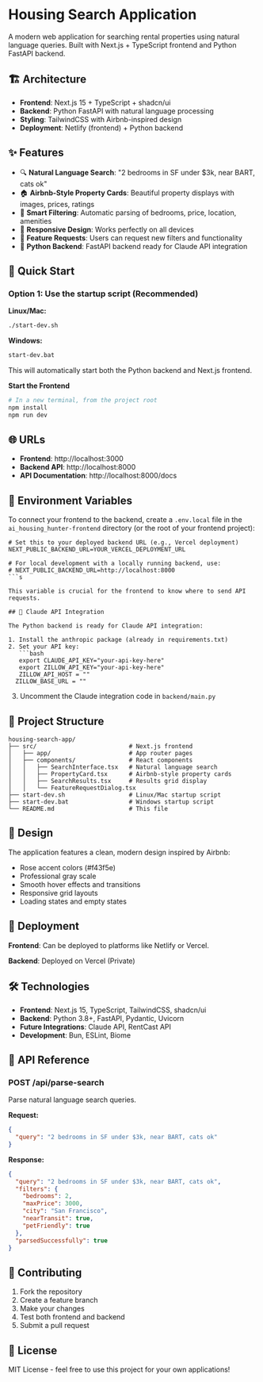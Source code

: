 # Housing Search Application

A modern web application for searching rental properties using natural language queries. Built with Next.js + TypeScript frontend and Python FastAPI backend.

## 🏗️ Architecture

- **Frontend**: Next.js 15 + TypeScript + shadcn/ui
- **Backend**: Python FastAPI with natural language processing
- **Styling**: TailwindCSS with Airbnb-inspired design
- **Deployment**: Netlify (frontend) + Python backend

## ✨ Features

- 🔍 **Natural Language Search**: "2 bedrooms in SF under $3k, near BART, cats ok"
- 🏠 **Airbnb-Style Property Cards**: Beautiful property displays with images, prices, ratings
- 🎯 **Smart Filtering**: Automatic parsing of bedrooms, price, location, amenities
- 📱 **Responsive Design**: Works perfectly on all devices
- 🚀 **Feature Requests**: Users can request new filters and functionality
- 🐍 **Python Backend**: FastAPI backend ready for Claude API integration

## 🚀 Quick Start

### Option 1: Use the startup script (Recommended)

**Linux/Mac:**
```bash
./start-dev.sh
```

**Windows:**
```bash
start-dev.bat
```

This will automatically start both the Python backend and Next.js frontend.


**Start the Frontend**
```bash
# In a new terminal, from the project root
npm install
npm run dev
```

## 🌐 URLs

- **Frontend**: http://localhost:3000
- **Backend API**: http://localhost:8000
- **API Documentation**: http://localhost:8000/docs

## 🔧 Environment Variables

To connect your frontend to the backend, create a `.env.local` file in the `ai_housing_hunter-frontend` directory (or the root of your frontend project):

```env
# Set this to your deployed backend URL (e.g., Vercel deployment)
NEXT_PUBLIC_BACKEND_URL=YOUR_VERCEL_DEPLOYMENT_URL

# For local development with a locally running backend, use:
# NEXT_PUBLIC_BACKEND_URL=http://localhost:8000
```s

This variable is crucial for the frontend to know where to send API requests.

## 🤖 Claude API Integration

The Python backend is ready for Claude API integration:

1. Install the anthropic package (already in requirements.txt)
2. Set your API key:
   ```bash
   export CLAUDE_API_KEY="your-api-key-here"
   export ZILLOW_API_KEY="your-api-key-here"
   ZILLOW_API_HOST = ""
  ZILLOW_BASE_URL = ""
   ```
3. Uncomment the Claude integration code in `backend/main.py`

## 📁 Project Structure

```
housing-search-app/
├── src/                          # Next.js frontend
│   ├── app/                      # App router pages
│   ├── components/               # React components
│   │   ├── SearchInterface.tsx   # Natural language search
│   │   ├── PropertyCard.tsx      # Airbnb-style property cards
│   │   ├── SearchResults.tsx     # Results grid display
│   │   └── FeatureRequestDialog.tsx
├── start-dev.sh                  # Linux/Mac startup script
├── start-dev.bat                 # Windows startup script
└── README.md                     # This file
```

## 🎨 Design

The application features a clean, modern design inspired by Airbnb:
- Rose accent colors (#f43f5e)
- Professional gray scale
- Smooth hover effects and transitions
- Responsive grid layouts
- Loading states and empty states

## 🚀 Deployment

**Frontend**: Can be deployed to platforms like Netlify or Vercel.

**Backend**: Deployed on Vercel (Private)

## 🛠️ Technologies

- **Frontend**: Next.js 15, TypeScript, TailwindCSS, shadcn/ui
- **Backend**: Python 3.8+, FastAPI, Pydantic, Uvicorn
- **Future Integrations**: Claude API, RentCast API
- **Development**: Bun, ESLint, Biome

## 📝 API Reference

### POST /api/parse-search

Parse natural language search queries.

**Request:**
```json
{
  "query": "2 bedrooms in SF under $3k, near BART, cats ok"
}
```

**Response:**
```json
{
  "query": "2 bedrooms in SF under $3k, near BART, cats ok",
  "filters": {
    "bedrooms": 2,
    "maxPrice": 3000,
    "city": "San Francisco",
    "nearTransit": true,
    "petFriendly": true
  },
  "parsedSuccessfully": true
}
```

## 🤝 Contributing

1. Fork the repository
2. Create a feature branch
3. Make your changes
4. Test both frontend and backend
5. Submit a pull request

## 📄 License

MIT License - feel free to use this project for your own applications!
